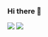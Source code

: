 ### Hi there 👋
<img src="https://github-readme-stats.vercel.app/api?username=Tushar9576&show_icons=true&count_private=true&theme=radical ">
<img  src="https://github-readme-stats.vercel.app/api/top-langs/?username=Tushar9576&theme=dark&hide_langs_below=1" />
<!--
**Tushar9576/Tushar9576** is a ✨ _special_ ✨ repository because its `README.md` (this file) appears on your GitHub profile.

Here are some ideas to get you started:

- 🔭 I’m currently working on Jupyter Notebook and on Mathematics formulae
- 🌱 I’m currently learning Python
- 👯 I’m looking to collaborate on Machine Learning
- 🤔 I’m looking for help with 
- 💬 Ask me about Maths and Physics(board 95 marks ,phy topper)
- 📫 How to reach me: 
- 😄 Pronouns: ...
- ⚡ Fun fact: I drink Water
-->
